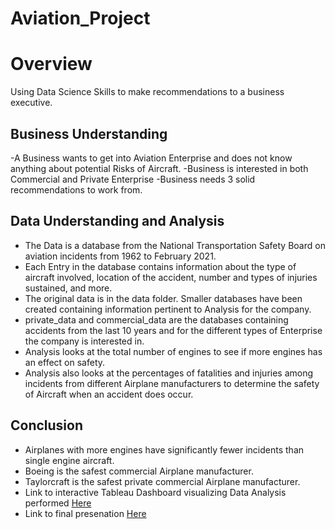# Aviation_Project

# Overview
Using Data Science Skills  to make recommendations to a business executive.

## Business Understanding
  -A Business wants to get into Aviation Enterprise and does not know anything about potential Risks of Aircraft.
  -Business is interested in both Commercial and Private Enterprise
  -Business needs 3 solid recommendations to work from.

## Data Understanding and Analysis
 - The Data is a database from the National Transportation Safety Board on aviation incidents from 1962 to February 2021.
 - Each Entry in the database contains information about the type of aircraft involved, location of the accident, number and types of injuries sustained, and more.
 - The original data is in the data folder. Smaller databases have been created containing information pertinent to Analysis for the company.
 - private_data and commercial_data are the databases containing accidents from the last 10 years and for the different types of Enterprise the company is interested in.
 - Analysis looks at the total number of engines to see if more engines has an effect on safety.
 - Analysis also looks at the percentages of fatalities and injuries among incidents from different Airplane manufacturers to determine the safety of Aircraft when an accident does occur.

## Conclusion
  - Airplanes with more engines have significantly fewer incidents than single engine aircraft.
  - Boeing is the safest commercial Airplane manufacturer.
  - Taylorcraft is the safest private commercial Airplane manufacturer.
  - Link to interactive Tableau Dashboard visualizing Data Analysis performed [Here](https://public.tableau.com/app/profile/westly.smolen/viz/AviationProjectDashboard/AviationDataDashboard?publish=yes)
  - Link to final presenation [Here](https://docs.google.com/presentation/d/1QruR5SLUrTFrmH3l3LNTBkmQPDUTsIkaccXJ_cBfBz4/edit#slide=id.p)
